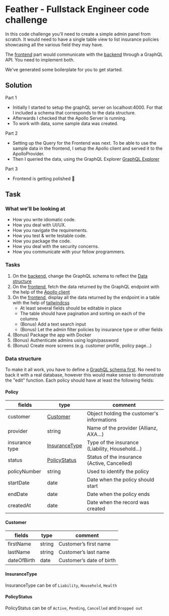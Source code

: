 # Feather - Fullstack Engineer code challenge

In this code challenge you'll need to create a simple admin panel from scratch. It would need to have a single table view to list insurance policies showcasing all the various field they may have.

The [frontend](./frontend) part would communicate with the [backend](./backend) through a GraphQL API. You need to implement both.

We've generated some boilerplate for you to get started.

## Solution

Part 1

- Initially I started to setup the graphQL server on localhost:4000. For that I included a schema that corresponds to the data structure.
- Afterwards I checked that the Apollo Server is running.
- To work with data, some sample data was created.

Part 2

- Setting up the Query for the Frontend was next. To be able to use the sample data in the frontend, I setup the Apollo client and served it to the ApolloProvider.
- Then I queried the data, using the GraphQL Explorer
  [GraphQL Explorer](https://postimg.cc/YvgW4xvF)

Part 3

- Frontend is getting polished 🚀

## Task

### What we'll be looking at

- How you write idiomatic code.
- How you deal with UI/UX.
- How you navigate the requirements.
- How you test & write testable code.
- How you package the code.
- How you deal with the security concerns.
- How you communicate with your fellow programmers.

### Tasks

1. On the [backend](./backend), change the GraphQL schema to reflect the [Data structure](#Data-structure)
2. On the [frontend](./frontend), fetch the data returned by the GraphQL endpoint with the help of the [Apollo client](https://www.apollographql.com)
3. On the [frontend](./frontend), display all the data returned by the endpoint in a table with the help of [tailwindcss](https://tailwindcss.com)
   - At least several fields should be editable in place
   - The table should have pagination and sorting on each of the columns
   - (Bonus) Add a text search input
   - (Bonus) Let the admin filter policies by insurance type or other fields
4. (Bonus) Package the app with Docker
5. (Bonus) Authenticate admins using login/password
6. (Bonus) Create more screens (e.g. customer profile, policy page…)

### Data structure

To make it all work, you have to define a [GraphQL schema first](https://www.apollographql.com/docs/apollo-server/schema/schema/). No need to back it with a real database, however this would make sense to demonstrate the "edit" function.
Each policy should have at least the following fields:

#### Policy

| fields         | type                            | comment                                       |
| -------------- | ------------------------------- | --------------------------------------------- |
| customer       | [Customer](#Customer)           | Object holding the customer's informations    |
| provider       | string                          | Name of the provider (Allianz, AXA…)          |
| insurance type | [InsuranceType](#InsuranceType) | Type of the insurance (Liability, Household…) |
| status         | [PolicyStatus](#PolicyStatus)   | Status of the insurance (Active, Cancelled)   |
| policyNumber   | string                          | Used to identify the policy                   |
| startDate      | date                            | Date when the policy should start             |
| endDate        | date                            | Date when the policy ends                     |
| createdAt      | date                            | Date when the record was created              |

#### Customer

| fields      | type   | comment                  |
| ----------- | ------ | ------------------------ |
| firstName   | string | Customer’s first name    |
| lastName    | string | Customer’s last name     |
| dateOfBirth | date   | Customer’s date of birth |

#### InsuranceType

InsuranceType can be of `Liability`, `Household`, `Health`

#### PolicyStatus

PolicyStatus can be of `Active`, `Pending`, `Cancelled` and `Dropped out`
